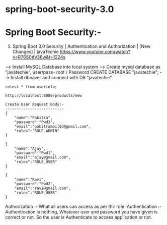 # spring-boot-security-3.0

Spring Boot Security:-
=====================
1) Spring Boot 3.0 Security | Authentication and Authorization | [New Changes] | javaTechie
	https://www.youtube.com/watch?v=R76S0tfv36w&t=1224s

  --> Install MySQL Database into local system
  --> Create mysql database as "javatechie", user/pass- root / Password
  	CREATE DATABASE "javatechie";
  --> Install dbeaver and connect with DB "javatechie"

	select * from userinfo;

	http://localhost:8080/products/new

	Create User Request Body:-
	--------------------------
	{
	    "name":"Pabitra",
	    "password":"Pwd3",
	    "email":"pabitramail03@gmail.com",
	    "roles":"ROLE_ADMIN"
	}

	{
	    "name":"Ajay",
	    "password":"Pwd1",
	    "email":"ajay@gmail.com",
	    "roles":"ROLE_USER"
	}

	{
	    "name":"Ravi",
	    "password":"Pwd2",
	    "email":"ravi@gmail.com",
	    "roles":"ROLE_USER"
	}

Authorization :- What all users can access as per thir role.
Authentication :- Authentication is nothing, Whatever user and password you have given is correct or not. So the user is Authenticate to access application or not.
